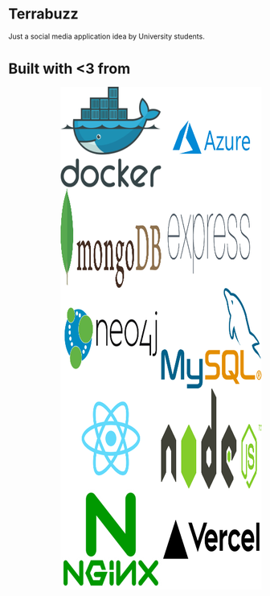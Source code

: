 # Terrabuzz

Just a social media application idea by University students.

# Built with <3 from

<img alt='Azure' src='docs/img/azure.png' width='200' height='200' style='float: right' />
<img alt='Docker' src='docs/img/docker.svg' width='200' height='200' style='float: right' />
<img alt='Express JS' src='docs/img/Expressjs.png' width='200' height='200' style='float: right' />
<img alt='MongoDB' src='docs/img/mongodb.svg' width='200' height='200' style='float: right' />
<img alt='MySQL' src='docs/img/mysql.png' width='200' height='200' style='float: right' />
<img alt='Neo4j' src='docs/img/neo4j.png' width='200' height='200' style='float: right' />
<img alt='Node JS' src='docs/img/node.png' width='200' height='200' style='float: right' />
<img alt='React JS' src='docs/img/react.png' width='200' height='200' style='float: right' />
<img alt='Vercel' src='docs/img/vercel.png' width='200' height='200' style='float: right' />
<img alt='Nginx' src='docs/img/nginx.png' width='200' height='200' style='float: right' />